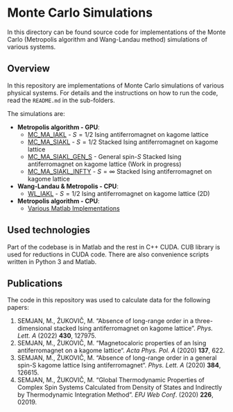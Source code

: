 # Monte Carlo Simulations

In this directory can be found source code for implementations of the Monte Carlo (Metropolis algorithm and Wang-Landau method) simulations of various systems.

## Overview 

In this repository are implementations of Monte Carlo simulations of various physical systems. For details and the instructions on how to run the code, read the `README.md` in the sub-folders.

The simulations are:

- **Metropolis algorithm - GPU**:
  - [MC_MA_IAKL](./MC_MA_IAKL/README.md) - $S=1/2$ Ising antiferromagnet on kagome lattice
  - [MC_MA_SIAKL](./MC_MA_SIAKL/README.md) - $S=1/2$ Stacked Ising antiferromagnet on kagome lattice
  - [MC_MA_SIAKL_GEN_S](./MC_MA_SIAKL_GEN_S/README.md) - General spin-$S$ Stacked Ising antiferromagnet on kagome lattice (Work in progress)
  - [MC_MA_SIAKL_INFTY](./MC_MA_SIAKL_INFTY/README.md) - $S=\infty$ Stacked Ising antiferromagnet on kagome lattice
- **Wang-Landau & Metropolis - CPU**:
  - [WL_IAKL](./WL_IAKL/README.md) - $S=1/2$ Ising antiferromagnet on kagome lattice (2D)
- **Metropolis algorithm - CPU**:
  - [Various Matlab Implementations](./MC_Matlab_various/README.md)

## Used technologies

Part of the codebase is in Matlab and the rest in C++ CUDA. CUB library is used for reductions in CUDA code. There are also convenience scripts written in Python 3 and Matlab.

## Publications

The code in this repository was used to calculate data for the following papers:
1. SEMJAN, M., ŽUKOVIČ, M. “Absence of long-range order in a three-dimensional stacked Ising antiferromagnet on kagome lattice”. _Phys. Lett. A_ (2022) **430**, 127975.
2. SEMJAN, M., ŽUKOVIČ, M. “Magnetocaloric properties of an Ising antiferromagnet on a kagome lattice“. _Acta Phys. Pol. A_ (2020) **137**, 622.
3. SEMJAN, M., ŽUKOVIČ, M. “Absence of long-range order in a general spin-S kagome lattice Ising antiferromagnet“. _Phys. Lett. A_ (2020) **384**, 126615.
4. SEMJAN, M., ŽUKOVIČ, M. “Global Thermodynamic Properties of Complex Spin Systems Calculated from Density of States and Indirectly by Thermodynamic Integration Method”. _EPJ Web Conf_. (2020) **226**, 02019.
